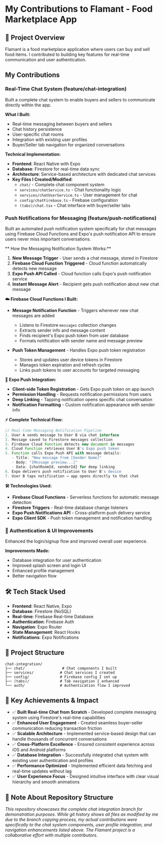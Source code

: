 # My Contributions to Flamant - Food Marketplace App

## 🚀 Project Overview
Flamant is a food marketplace application where users can buy and sell food items. I contributed to building key features for real-time communication and user authentication.

## My Contributions

###  Real-Time Chat System (feature/chat-integration)
Built a complete chat system to enable buyers and sellers to communicate directly within the app.

**What I Built:**
- Real-time messaging between buyers and sellers
- Chat history persistence 
- User-specific chat rooms
- Integration with existing user profiles
- Buyer/Seller tab navigation for organized conversations

**Technical Implementation:**
- **Frontend**: React Native with Expo
- **Database**: Firestore for real-time data sync
- **Architecture**: Service-based architecture with dedicated chat services
- **Key Files I Created/Modified**:
  - `chat/` - Complete chat component system
  - `services/chatService.ts` - Chat functionality logic
  - `services/chatUserService.ts` - User management for chat
  - `config/chatFirebase.ts` - Firebase configuration
  - `(tabs)/chat.tsx` - Chat interface with buyer/seller tabs

###  Push Notifications for Messaging (feature/push-notifications)
Built an automated push notification system specifically for chat messages using Firebase Cloud Functions and Expo's push notification API to ensure users never miss important conversations.

** How the Messaging Notification System Works:**
1. **New Message Trigger** - User sends a chat message, stored in Firestore
2. **Firebase Cloud Function Triggered** - Cloud function automatically detects new message
3. **Expo Push API Called** - Cloud function calls Expo's push notification service
4. **Instant Message Alert** - Recipient gets push notification about new chat message

**☁️ Firebase Cloud Functions I Built:**
- **Message Notification Function** - Triggers whenever new chat messages are added
  - Listens to Firestore `messages` collection changes
  - Extracts sender info and message content
  - Finds recipient's Expo push token from user database
  - Formats notification with sender name and message preview

- **Push Token Management** - Handles Expo push token registration
  - Stores and updates user device tokens in Firestore
  - Manages token expiration and refresh cycles
  - Links push tokens to user accounts for targeted messaging

**📱 Expo Push Integration:**
- **Client-side Token Registration** - Gets Expo push token on app launch
- **Permission Handling** - Requests notification permissions from users  
- **Deep Linking** - Tapping notification opens specific chat conversation
- **Notification Formatting** - Custom notification appearance with sender info

**⚡ Complete Technical Flow:**
```javascript
// Real-time Messaging Notification Pipeline
1. User A sends message to User B via chat interface
2. Message saved to Firestore messages collection  
3. Firebase Cloud Function detects new document in messages
4. Cloud Function retrieves User B's Expo push token
5. Function calls Expo Push API with message details:
   - Title: "New message from [Sender Name]"
   - Body: "[Message preview...]"
   - Data: {chatRoomId, senderId} for deep linking
6. Expo delivers push notification to User B's device
7. User B taps notification → app opens directly to that chat
```

**🛠️ Technologies Used:**
- **Firebase Cloud Functions** - Serverless functions for automatic message detection
- **Firestore Triggers** - Real-time database change listeners
- **Expo Push Notifications API** - Cross-platform push delivery service
- **Expo Client SDK** - Push token management and notification handling

### 🔐 Authentication & UI Improvements
Enhanced the login/signup flow and improved overall user experience.

**Improvements Made:**
- Database integration for user authentication
- Improved splash screen and login UI
- Enhanced profile management
- Better navigation flow

## 🛠️ Tech Stack Used
- **Frontend**: React Native, Expo
- **Database**: Firestore (NoSQL)
- **Real-time**: Firebase Real-time Database
- **Authentication**: Firebase Auth
- **Navigation**: Expo Router
- **State Management**: React Hooks
- **Notifications**: Expo Notifications

## 📁 Project Structure
```
chat-integration/
├── chat/                 # Chat components I built
├── services/            # Chat services I created
├── config/              # Firebase config I set up  
├── (tabs)/              # Tab navigation I enhanced
└── auth/                # Authentication flow I improved
```

## 🎯 Key Achievements & Impact
- ✅ **Built Real-time Chat from Scratch** - Developed complete messaging system using Firestore's real-time capabilities
- ✅ **Enhanced User Engagement** - Created seamless buyer-seller communication reducing transaction friction
- ✅ **Scalable Architecture** - Implemented service-based design that can handle thousands of concurrent conversations
- ✅ **Cross-Platform Excellence** - Ensured consistent experience across iOS and Android platforms
- ✅ **Database Integration** - Successfully integrated chat system with existing user authentication and profiles
- ✅ **Performance Optimized** - Implemented efficient data fetching and real-time updates without lag
- ✅ **User Experience Focus** - Designed intuitive interface with clear visual hierarchy and smooth animations


## 📝 Note About Repository Structure
*This repository showcases the complete chat integration branch for demonstration purposes. While git history shows all files as modified by me due to the branch copying process, my actual contributions were specifically to the chat system components, user profile integration, and navigation enhancements listed above. The Flamant project is a collaborative effort with multiple contributors.*
